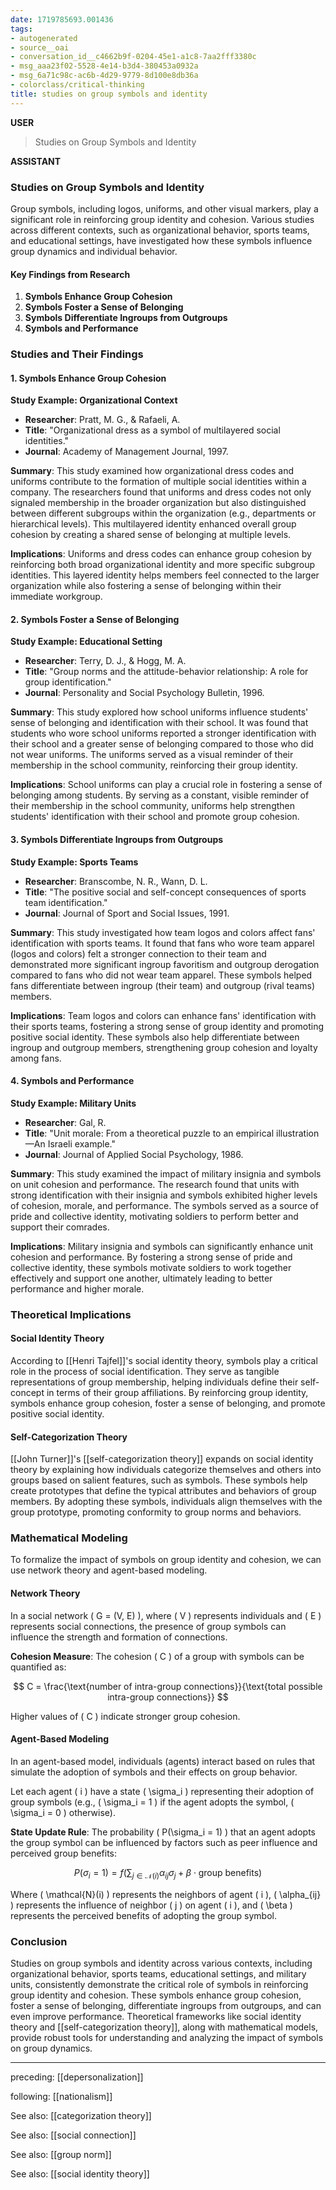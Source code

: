 ```yaml
---
date: 1719785693.001436
tags:
- autogenerated
- source__oai
- conversation_id__c4662b9f-0204-45e1-a1c8-7aa2fff3380c
- msg_aaa23f02-5528-4e14-b3d4-380453a0932a
- msg_6a71c98c-ac6b-4d29-9779-8d100e8db36a
- colorclass/critical-thinking
title: studies on group symbols and identity
---
```


**USER**

>Studies on Group Symbols and Identity


**ASSISTANT**

### Studies on Group Symbols and Identity

Group symbols, including logos, uniforms, and other visual markers, play a significant role in reinforcing group identity and cohesion. Various studies across different contexts, such as organizational behavior, sports teams, and educational settings, have investigated how these symbols influence group dynamics and individual behavior.

#### Key Findings from Research

1. **Symbols Enhance Group Cohesion**
2. **Symbols Foster a Sense of Belonging**
3. **Symbols Differentiate Ingroups from Outgroups**
4. **Symbols and Performance**

### Studies and Their Findings

#### 1. Symbols Enhance Group Cohesion

**Study Example: Organizational Context**

- **Researcher**: Pratt, M. G., & Rafaeli, A.
- **Title**: "Organizational dress as a symbol of multilayered social identities."
- **Journal**: Academy of Management Journal, 1997.

**Summary**: This study examined how organizational dress codes and uniforms contribute to the formation of multiple social identities within a company. The researchers found that uniforms and dress codes not only signaled membership in the broader organization but also distinguished between different subgroups within the organization (e.g., departments or hierarchical levels). This multilayered identity enhanced overall group cohesion by creating a shared sense of belonging at multiple levels.

**Implications**: Uniforms and dress codes can enhance group cohesion by reinforcing both broad organizational identity and more specific subgroup identities. This layered identity helps members feel connected to the larger organization while also fostering a sense of belonging within their immediate workgroup.

#### 2. Symbols Foster a Sense of Belonging

**Study Example: Educational Setting**

- **Researcher**: Terry, D. J., & Hogg, M. A.
- **Title**: "Group norms and the attitude-behavior relationship: A role for group identification."
- **Journal**: Personality and Social Psychology Bulletin, 1996.

**Summary**: This study explored how school uniforms influence students' sense of belonging and identification with their school. It was found that students who wore school uniforms reported a stronger identification with their school and a greater sense of belonging compared to those who did not wear uniforms. The uniforms served as a visual reminder of their membership in the school community, reinforcing their group identity.

**Implications**: School uniforms can play a crucial role in fostering a sense of belonging among students. By serving as a constant, visible reminder of their membership in the school community, uniforms help strengthen students' identification with their school and promote group cohesion.

#### 3. Symbols Differentiate Ingroups from Outgroups

**Study Example: Sports Teams**

- **Researcher**: Branscombe, N. R., Wann, D. L.
- **Title**: "The positive social and self-concept consequences of sports team identification."
- **Journal**: Journal of Sport and Social Issues, 1991.

**Summary**: This study investigated how team logos and colors affect fans' identification with sports teams. It found that fans who wore team apparel (logos and colors) felt a stronger connection to their team and demonstrated more significant ingroup favoritism and outgroup derogation compared to fans who did not wear team apparel. These symbols helped fans differentiate between ingroup (their team) and outgroup (rival teams) members.

**Implications**: Team logos and colors can enhance fans' identification with their sports teams, fostering a strong sense of group identity and promoting positive social identity. These symbols also help differentiate between ingroup and outgroup members, strengthening group cohesion and loyalty among fans.

#### 4. Symbols and Performance

**Study Example: Military Units**

- **Researcher**: Gal, R.
- **Title**: "Unit morale: From a theoretical puzzle to an empirical illustration—An Israeli example."
- **Journal**: Journal of Applied Social Psychology, 1986.

**Summary**: This study examined the impact of military insignia and symbols on unit cohesion and performance. The research found that units with strong identification with their insignia and symbols exhibited higher levels of cohesion, morale, and performance. The symbols served as a source of pride and collective identity, motivating soldiers to perform better and support their comrades.

**Implications**: Military insignia and symbols can significantly enhance unit cohesion and performance. By fostering a strong sense of pride and collective identity, these symbols motivate soldiers to work together effectively and support one another, ultimately leading to better performance and higher morale.

### Theoretical Implications

#### Social Identity Theory

According to [[Henri Tajfel]]'s social identity theory, symbols play a critical role in the process of social identification. They serve as tangible representations of group membership, helping individuals define their self-concept in terms of their group affiliations. By reinforcing group identity, symbols enhance group cohesion, foster a sense of belonging, and promote positive social identity.

#### Self-Categorization Theory

[[John Turner]]'s [[self-categorization theory]] expands on social identity theory by explaining how individuals categorize themselves and others into groups based on salient features, such as symbols. These symbols help create prototypes that define the typical attributes and behaviors of group members. By adopting these symbols, individuals align themselves with the group prototype, promoting conformity to group norms and behaviors.

### Mathematical Modeling

To formalize the impact of symbols on group identity and cohesion, we can use network theory and agent-based modeling.

#### Network Theory

In a social network \( G = (V, E) \), where \( V \) represents individuals and \( E \) represents social connections, the presence of group symbols can influence the strength and formation of connections.

**Cohesion Measure**:
The cohesion \( C \) of a group with symbols can be quantified as:

$$
C = \frac{\text{number of intra-group connections}}{\text{total possible intra-group connections}}
$$

Higher values of \( C \) indicate stronger group cohesion.

#### Agent-Based Modeling

In an agent-based model, individuals (agents) interact based on rules that simulate the adoption of symbols and their effects on group behavior.

Let each agent \( i \) have a state \( \sigma_i \) representing their adoption of group symbols (e.g., \( \sigma_i = 1 \) if the agent adopts the symbol, \( \sigma_i = 0 \) otherwise).

**State Update Rule**:
The probability \( P(\sigma_i = 1) \) that an agent adopts the group symbol can be influenced by factors such as peer influence and perceived group benefits:

$$
P(\sigma_i = 1) = f\left(\sum_{j \in \mathcal{N}(i)} \alpha_{ij} \sigma_j + \beta \cdot \text{group benefits}\right)
$$

Where \( \mathcal{N}(i) \) represents the neighbors of agent \( i \), \( \alpha_{ij} \) represents the influence of neighbor \( j \) on agent \( i \), and \( \beta \) represents the perceived benefits of adopting the group symbol.

### Conclusion

Studies on group symbols and identity across various contexts, including organizational behavior, sports teams, educational settings, and military units, consistently demonstrate the critical role of symbols in reinforcing group identity and cohesion. These symbols enhance group cohesion, foster a sense of belonging, differentiate ingroups from outgroups, and can even improve performance. Theoretical frameworks like social identity theory and [[self-categorization theory]], along with mathematical models, provide robust tools for understanding and analyzing the impact of symbols on group dynamics.


---

preceding: [[depersonalization]]  


following: [[nationalism]]

See also: [[categorization theory]]


See also: [[social connection]]


See also: [[group norm]]


See also: [[social identity theory]]